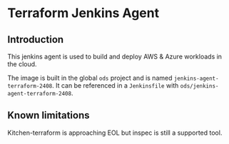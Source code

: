 # Terraform Jenkins Agent

## Introduction
This jenkins agent is used to build and deploy AWS & Azure workloads in the cloud.

The image is built in the global `ods` project and is named `jenkins-agent-terraform-2408`. It can be referenced in a `Jenkinsfile` with `ods/jenkins-agent-terraform-2408`.

## Known limitations
Kitchen-terraform is approaching EOL but inspec is still a supported tool.
